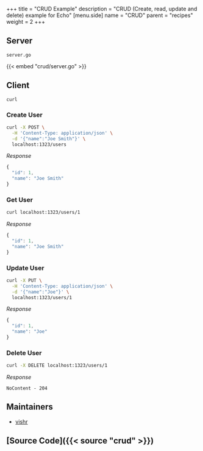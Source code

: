 +++
title = "CRUD Example"
description = "CRUD (Create, read, update and delete) example for Echo"
[menu.side]
  name = "CRUD"
  parent = "recipes"
  weight = 2
+++

## Server

`server.go`

{{< embed "crud/server.go" >}}

## Client

`curl`

### Create User

```sh
curl -X POST \
  -H 'Content-Type: application/json' \
  -d '{"name":"Joe Smith"}' \
  localhost:1323/users
```

*Response*

```js
{
  "id": 1,
  "name": "Joe Smith"
}
```

### Get User

```sh
curl localhost:1323/users/1
```

*Response*

```js
{
  "id": 1,
  "name": "Joe Smith"
}
```

### Update User

```sh
curl -X PUT \
  -H 'Content-Type: application/json' \
  -d '{"name":"Joe"}' \
  localhost:1323/users/1
```

*Response*

```js
{
  "id": 1,
  "name": "Joe"
}
```

### Delete User

```sh
curl -X DELETE localhost:1323/users/1
```

*Response*

`NoContent - 204`

## Maintainers

- [vishr](https://github.com/vishr)

## [Source Code]({{< source "crud" >}})
